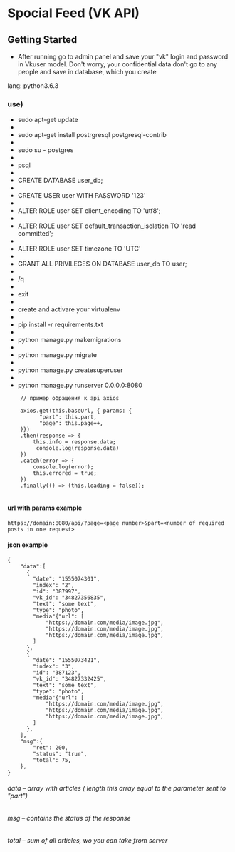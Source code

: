 # Spocial Feed (VK API)


## Getting Started

- After running go to admin panel and save your "vk" login and password in Vkuser model.
Don't worry, your confidential data don't go to any people and save
in database, which you create



lang:
python3.6.3


### use)
 - sudo apt-get update
 - 
 - sudo apt-get install postrgresql postgresql-contrib
 - 
 - sudo su - postgres
 - 
 - psql
 - 
 - CREATE DATABASE user_db;
 - 
 - CREATE USER user WITH PASSWORD '123'
 - 
 - ALTER ROLE user SET client_encoding TO 'utf8';
 - 
 - ALTER ROLE user SET default_transaction_isolation TO 'read committed';
 - 
 - ALTER ROLE user SET timezone TO 'UTC'
 - 
 - GRANT ALL PRIVILEGES ON DATABASE user_db TO user;
 - 
 - /q
 - 
 - exit
 - 
 - create and activare your virtualenv
 -  
 - pip install -r requirements.txt
 - 
 - python manage.py makemigrations 
 - 
 - python manage.py migrate
 - 
 - python manage.py createsuperuser
 - 
 - python manage.py runserver 0.0.0.0:8080

 

```
    // пример обращения к api axios
    
    axios.get(this.baseUrl, { params: {
          "part": this.part,
          "page": this.page++,
    }})
    .then(response => {
        this.info = response.data;
         console.log(response.data)
    })
    .catch(error => {
        console.log(error);
        this.errored = true;
    })
    .finally(() => (this.loading = false));
    
```
####  url with params example

```
https://domain:8080/api/?page=<page number>&part=<number of required posts in one request>
```

####  json example
```
{
    "data":[
      { 
        "date": "1555074301",
        "index": "2",
        "id": "387997",
        "vk_id": "34827356835",
        "text": "some text",
        "type": "photo",
        "media"{"url": [
            "https://domain.com/media/image.jpg",
            "https://domain.com/media/image.jpg",
            "https://domain.com/media/image.jpg",
        ]
      },
      { 
        "date": "1555073421",
        "index": "3",
        "id": "387123",
        "vk_id": "34827332425",
        "text": "some text",
        "type": "photo",
        "media"{"url": [
            "https://domain.com/media/image.jpg",
            "https://domain.com/media/image.jpg",
            "https://domain.com/media/image.jpg",
        ]
      },
    ],
    "msg":{
        "ret": 200,
        "status": "true",
        "total": 75,
    },
}
```
######  data – array with articles ( length this array equal to the parameter sent to "part") 
######  msg – contains the status of the response
######      total – sum of all articles, wo you can take from server
